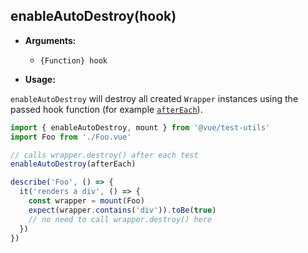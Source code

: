 ## enableAutoDestroy(hook)

- **Arguments:**

  - `{Function} hook`

- **Usage:**

`enableAutoDestroy` will destroy all created `Wrapper` instances using the passed hook function (for example [`afterEach`](https://jestjs.io/docs/en/api#aftereachfn-timeout)).

```js
import { enableAutoDestroy, mount } from '@vue/test-utils'
import Foo from './Foo.vue'

// calls wrapper.destroy() after each test
enableAutoDestroy(afterEach)

describe('Foo', () => {
  it('renders a div', () => {
    const wrapper = mount(Foo)
    expect(wrapper.contains('div')).toBe(true)
    // no need to call wrapper.destroy() here
  })
})
```
